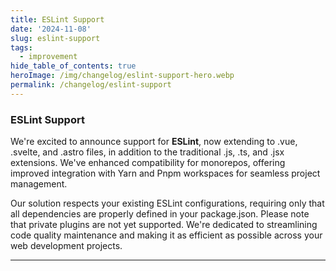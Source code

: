 ```yaml
---
title: ESLint Support
date: '2024-11-08'
slug: eslint-support
tags:
  - improvement
hide_table_of_contents: true
heroImage: /img/changelog/eslint-support-hero.webp
permalink: /changelog/eslint-support
---
```


### ESLint Support

We're excited to announce support for **ESLint**, now extending to .vue, .svelte, and .astro files, in addition to the traditional .js, .ts, and .jsx extensions. We've enhanced compatibility for monorepos, offering improved integration with Yarn and Pnpm workspaces for seamless project management.

Our solution respects your existing ESLint configurations, requiring only that all dependencies are properly defined in your package.json. Please note that private plugins are not yet supported. We're dedicated to streamlining code quality maintenance and making it as efficient as possible across your web development projects.

---
